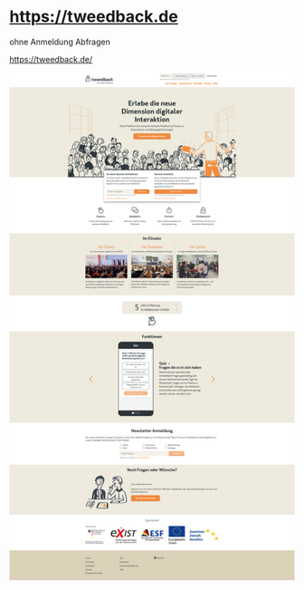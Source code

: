 

# https://tweedback.de

ohne Anmeldung Abfragen 

https://tweedback.de/

![](/pic/Screenshot_2021-01-27%20Tweedback.png)